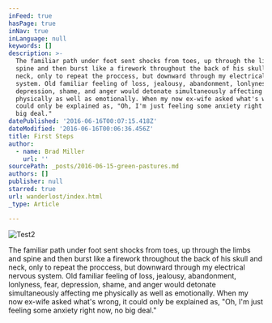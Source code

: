 ```yaml
---
inFeed: true
hasPage: true
inNav: true
inLanguage: null
keywords: []
description: >-
  The familiar path under foot sent shocks from toes, up through the limbs and
  spine and then burst like a firework throughout the back of his skull and
  neck, only to repeat the proccess, but downward through my electrical nervous
  system. Old familiar feeling of loss, jealousy, abandonment, lonlyness, fear,
  depression, shame, and anger would detonate simultaneously affecting me
  physically as well as emotionally. When my now ex-wife asked what's wrong, it
  could only be explained as, "Oh, I'm just feeling some anxiety right now, no
  big deal."
datePublished: '2016-06-16T00:07:15.418Z'
dateModified: '2016-06-16T00:06:36.456Z'
title: First Steps
author:
  - name: Brad Miller
    url: ''
sourcePath: _posts/2016-06-15-green-pastures.md
authors: []
publisher: null
starred: true
url: wanderlost/index.html
_type: Article

---
```

![Test2](https://the-grid-user-content.s3-us-west-2.amazonaws.com/67fe1ccb-8b70-469b-a1bd-6548e8fa049f.jpg)

The familiar path under foot sent shocks from toes, up through the limbs and spine and then burst like a firework throughout the back of his skull and neck, only to repeat the proccess, but downward through my electrical nervous system. Old familiar feeling of loss, jealousy, abandonment, lonlyness, fear, depression, shame, and anger would detonate simultaneously affecting me physically as well as emotionally. When my now ex-wife asked what's wrong, it could only be explained as, "Oh, I'm just feeling some anxiety right now, no big deal."
